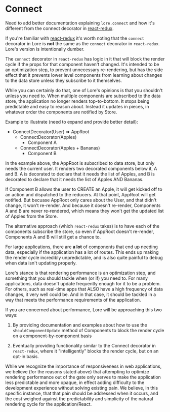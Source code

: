 # Connect

Need to add better documentation explaining `lore.connect` and how it's different from the connect decorator in 
[react-redux](https://github.com/reactjs/react-redux).

If you're familiar with [react-redux](https://github.com/reactjs/react-redux) it's worth noting that the `connect` 
decorator in Lore is **not** the same as the `connect` decorator in `react-redux`. Lore's version is intentionally
dumber. 

The `connect` decorator in `react-redux` has logic in it that will block the render cycle if the props for that
component haven't changed. It's intended to be an optimization step, to prevent unnecessary re-rendering, but has the 
side effect that it prevents lower level components from learning about changes to the data store unless they subscribe 
to it themselves.

While you can certainly do that, one of Lore's opinions is that you shouldn't unless you need to. When multiple
components are subscribed to the data store, the application no longer renders top-to-bottom. It stops being 
predictable and easy to reason about.  Instead it updates in pieces, in whatever order the components are notified by
Store.

Example to illustrate (need to expand and provide better detail):

* ConnectDecorator(User) => AppRoot
  * ConnectDecorator(Apples)
    * Component A
  * ConnectDecorator(Apples + Bananas)
    * Component B
    
In the example above, the AppRoot is subscribed to data store, but only needs the current user.  It renders two
decorated components below it, A and B.  A is decorated to declare that it needs the list of Apples, and B is decorated
to declare that it needs the list of Apples AND Bananas.

If Component B allows the user to CREATE an Apple, it will get kicked off to an action and dispatched to the reducers.
At that point, AppRoot will get notified. But becuase AppRoot only cares about the User, and that didn't change, it 
won't re-render. And because it doesn't re-render, Components A and B are never re-rendered, which means they won't
get the updated list of Apples from the Store.
 
The alternative approach (which `react-redux` takes) is to have each of the components subscribe the store, so even if
AppRoot doesn't re-render, Components A and B will still get a chance to.

For large applications, there are **a lot** of components that end up needing data, especially if the application has
a lot of routes. This ends up making the render cycle incredibly unpredictable, and is also quite painful to debug when
data isn't updating properly.
  
Lore's stance is that rendering performance is an optimization step, and something that you should tackle when (or if)
you need to. For many applications, data doesn't update frequently enough for it to be a problem. For others, such
as real-time apps that ALSO have a high frequency of data changes, it very well could be.  And in that case, it should
be tackled in a way that meets the performance requirements of the application.

If you are concerned about performance, Lore will be approaching this two ways:

1. By providing documentation and examples about how to use the `shouldComponentUpdate` method of Components to block 
the render cycle on a component-by-component basis

2. Eventually providing functionality similar to the Connect decorator in `react-redux`, where it "intelligently"
blocks the render cycle, but on an opt-in basis. 

While we recognize the importance of responsiveness in web applications, we believe (for the reasons stated above) that 
attempting to optimize rendering performance out of the gate only serves to make the application less predictable and
more opaque, in effect adding difficulty to the development experience without solving existing pain. We believe, in
this specific instance, that that pain should be addressed when it occurs, and the cost weighed against the 
predictability and simplicity of the natural rendering cycle for the application/React.
